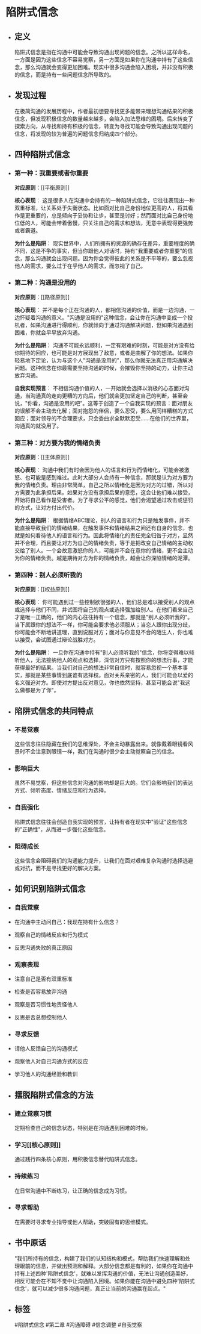 # 陷阱式信念
- ## 定义
  陷阱式信念是指在沟通中可能会导致沟通出现问题的信念。之所以这样命名，一方面是因为这些信念不容易觉察，另一方面是如果你在沟通中持有了这些信念，那么沟通就会变得更加困难。现实中很多沟通会陷入困境，并非没有积极的信念，而是持有一些问题信念所导致的。
- ## 发现过程
  在极简沟通的发展历程中，作者最初想要寻找更多能带来理想沟通结果的积极信念，但发现积极信念的数量越来越多，会陷入加法思维的困境。后来转变了探索方向，从寻找和持有积极的信念，转变为寻找可能会导致沟通出现问题的信念，将发现的较为普遍的问题信念归纳成四个部分。
- ## 四种陷阱式信念
- ### 第一种：我重要或者你重要
  **对应原则**：[[平衡原则]]
  
  **核心表现**：
  这是很多人在沟通中会持有的一种陷阱式信念，它往往表现出一种双重标准，让关系处于失衡状态。比如面对比自己身份地位更高的人，将其看作是更重要的，总是倾向于妥协和让步，甚至是讨好；然而面对比自己身份地位低的人，可能会带着傲慢，只关注自己的需求和想法，无意中表现得更强势或者霸道。
  
  **为什么是陷阱**：
  现实世界中，人们所拥有的资源的确存在差异，重要程度的确不同，这是不争的事实，但当你跟他人对话时，持有"我重要或者你重要"的信念，那么沟通就会出现问题。因为你会觉得彼此的关系是不平等的，要么忽视他人的需求，要么过于在乎他人的需求，而忽视了自己。
- ### 第二种：沟通是没用的
  **对应原则**：[[路径原则]]
  
  **核心表现**：
  并不是每个正在沟通的人，都相信沟通的价值，而是一边沟通，一边怀疑着沟通的意义。"沟通是没用的"这种信念，会让你在沟通中变成一个投机者，如果沟通进行得顺利，你就倾向于通过沟通解决问题，但如果沟通遇到困难，你就会早早放弃沟通。
  
  **为什么是陷阱**：
  沟通不可能永远顺利，一定有艰难的时刻，可能是对方没有给你期待的回应，也可能是对方展现出了敌意，或者是曲解了你的想法。如果你轻易地下定论，认为与这个人"沟通是没用的"，那么你就无法真正用沟通解决问题。这种信念在你最需要坚持沟通的时候，会摧毁你坚持的动力，让你主动放弃沟通。
  
  **自我实现预言**：
  不相信沟通价值的人，一开始就会选择以消极的心态面对沟通，当沟通真的走向更糟的方向后，他们就会更加坚定自己的判断，甚至会说，"你看，沟通是没用的吧"。这等于创造了一个自我实现的预言：面对朋友的误解不会主动去化解；面对抱怨的伴侣，要么忍受，要么用同样糟糕的方式回应；面对领导的不合理要求，只会委曲求全默默忍受……在他们的世界里，沟通真的就没用了。
- ### 第三种：对方要为我的情绪负责
  **对应原则**：[[主体原则]]
  
  **核心表现**：
  沟通中我们有时会因为他人的语言和行为而情绪化，可能会被激怒、也可能是感到难过。此时大部分人会持有一种信念，那就是认为对方要为我的情绪负责。理由非常简单，自己之所以情绪化是因为对方的过错，所以对方需要为此承担后果。如果对方没有承担后果的意愿，这会让他们难以接受，开始将自己看作是受害者。为了寻求公平的感觉，他们会渴望通过攻击或惩罚的方式，让对方付出代价。
  
  **为什么是陷阱**：
  根据情绪ABC理论，别人的语言和行为只是触发事件，并不能直接导致我们的情绪结果，在触发事件和情绪结果之间还有自身的信念，也就是如何看待他人的语言和行为。因此将情绪化的责任完全归咎于对方，显然并不合理，而且要让对方为自己的情绪负责，等于是把改变自己情绪的主动权交给了别人。一个会故意激怒你的人，可能并不会在意你的情绪，更不会主动为你的情绪负责。越是期待对方为你的情绪负责，越会让你深陷情绪的泥潭。
- ### 第四种：别人必须听我的
  **对应原则**：[[权益原则]]
  
  **核心表现**：
  你可能遇到过一些控制欲很强的人，他们总是难以接受别人的观点或选择与他们不同，并试图将自己的观点或选择强加给别人。在他们看来自己才是唯一正确的，他们的内心往往持有一个信念，那就是"别人必须听我的"。当下属跟你的想法不一样，你可能会要求他必须服从；当恋人跟你出现分歧，你可能会不断地讲道理，直到说服对方；面对与你意见不合的陌生人，你也难以接受，会试图通过辩论战胜对方。
  
  **为什么是陷阱**：
  一旦你在沟通中持有"别人必须听我的"信念，你将变得难以倾听他人，无法接纳他人的观点和选择，深信对方只有按照你的想法行事，才能获得最好的结果。当我们对自己的想法非常自信时，就容易忽视一个基本事实，那就是某些事情到底谁有选择权。面对关系亲密的人，我们可能会以爱的名义强迫对方。即使对方提出反对意见，你也依然坚持，甚至可能会说"我这么做都是为了你"。
- ## 陷阱式信念的共同特点
- ### 不易觉察
  这些信念往往隐藏在我们的思维深处，不会主动暴露出来。就像戴着眼镜看风景时不会注意到眼镜一样，我们在沟通时很少会主动觉察自己的信念。
- ### 影响巨大
  虽然不易觉察，但这些信念对沟通的影响却是巨大的。它们会影响我们的表达方式、倾听态度、情绪反应和行为选择。
- ### 自我强化
  陷阱式信念往往会创造自我实现的预言，让持有者在现实中"验证"这些信念的"正确性"，从而进一步强化这些信念。
- ### 阻碍成长
  这些信念会阻碍我们的沟通能力提升，让我们在面对艰难复杂沟通时选择逃避或对抗，而不是寻找更好的解决方案。
- ## 如何识别陷阱式信念
- ### 自我觉察
- 在沟通中主动问自己：我现在持有什么信念？
- 观察自己的情绪反应和行为模式
- 反思沟通失败的真正原因
- ### 观察表现
- 注意自己是否有双重标准
- 检查是否容易放弃沟通
- 观察是否习惯性地责怪他人
- 反思是否总想控制他人
- ### 寻求反馈
- 请他人反馈自己的沟通模式
- 观察他人对自己沟通方式的反应
- 学习他人的沟通经验和教训
- ## 摆脱陷阱式信念的方法
- ### 建立觉察习惯
  定期检查自己的信念状态，特别是在沟通遇到困难的时候。
- ### 学习[[核心原则]]
  通过践行四条核心原则，用积极信念替代陷阱式信念。
- ### 持续练习
  在日常沟通中不断练习，让正确的信念成为习惯。
- ### 寻求帮助
  在需要时寻求专业指导或他人帮助，突破固有的思维模式。
- ## 书中原话
  "我们所持有的信念，构建了我们的认知结构和模式，帮助我们快速理解和处理眼前的信息，并做出预测和解释。大部分信念都是有利的，如果你在沟通中持有上述四种'陷阱式信念'，就难以发挥沟通的价值，无法让沟通创造美好，相反可能会在不知不觉中让沟通陷入困境。如果你能在沟通中避免四种'陷阱式信念'，就可以减少很多沟通问题，真正让当前的沟通赢在起点。"
- ## 标签
  #陷阱式信念 #第二章 #沟通障碍 #信念调整 #自我觉察